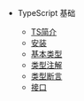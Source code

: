 <!-- - [TypeScript](README.md) -->

- TypeScript 基础

    - [TS简介](Basics/info.md)
    - [安装](Basics/install.md)
    - [基本类型](Basics/basicstype.md)
    - [类型注解](Basics/annotations.md)
    - [类型断言](Basics/assertions.md)
    - [接口](Basics/interface.md)
